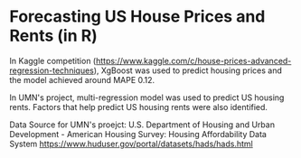 # Forecasting US House Prices and Rents (in R)

In Kaggle competition (https://www.kaggle.com/c/house-prices-advanced-regression-techniques), XgBoost was used to predict housing prices and the model achieved around MAPE 0.12.

In UMN's project, multi-regression model was used to predict US housing rents. Factors that help predict US housing rents were also identified.

Data Source for UMN's proejct:
U.S. Department of Housing and Urban Development - American Housing Survey: Housing Affordability Data System
https://www.huduser.gov/portal/datasets/hads/hads.html
